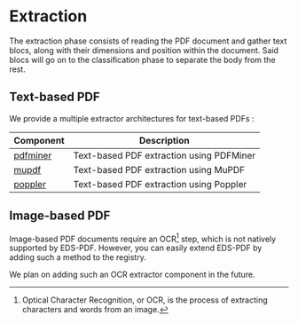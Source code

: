 # Extraction

The extraction phase consists of reading the PDF document and gather text blocs,
along with their dimensions and position within the document.
Said blocs will go on to the classification phase to separate the body from the rest.

## Text-based PDF

We provide a multiple extractor architectures for text-based PDFs :

| Component              | Description                              |
|------------------------|------------------------------------------|
| [pdfminer](./pdfminer) | Text-based PDF extraction using PDFMiner |
| [mupdf](./mupdf)       | Text-based PDF extraction using MuPDF    |
| [poppler](./poppler)   | Text-based PDF extraction using Poppler  |

## Image-based PDF

Image-based PDF documents require an OCR[^1] step, which is not natively supported by EDS-PDF.
However, you can easily extend EDS-PDF by adding such a method to the registry.

We plan on adding such an OCR extractor component in the future.

[^1]: Optical Character Recognition, or OCR, is the process of extracting characters and words from an image.
